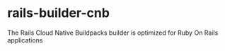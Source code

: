 # rails-builder-cnb
The Rails Cloud Native Buildpacks builder is optimized for Ruby On Rails applications
